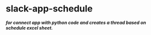 # slack-app-schedule

***for connect app with python code and creates a thread based on schedule excel sheet.***
